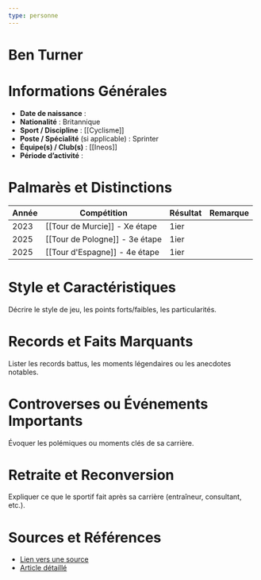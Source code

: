 ```yaml
---
type: personne
---
```


# Ben Turner

# Informations Générales
- **Date de naissance** :  
- **Nationalité** :  Britannique
- **Sport / Discipline** :  [[Cyclisme]]
- **Poste / Spécialité** (si applicable) :  Sprinter
- **Équipe(s) / Club(s)** :  [[Ineos]]
- **Période d’activité** :  

# Palmarès et Distinctions
| Année | Compétition                    | Résultat | Remarque |
| ----- | ------------------------------ | -------- | -------- |
| 2023  | [[Tour de Murcie]] - Xe étape  | 1ier     |          |
| 2025  | [[Tour de Pologne]] - 3e étape | 1ier     |          |
| 2025  | [[Tour d'Espagne]] - 4e étape  | 1ier     |          |

# Style et Caractéristiques
Décrire le style de jeu, les points forts/faibles, les particularités.

# Records et Faits Marquants
Lister les records battus, les moments légendaires ou les anecdotes notables.

# Controverses ou Événements Importants
Évoquer les polémiques ou moments clés de sa carrière.

# Retraite et Reconversion
Expliquer ce que le sportif fait après sa carrière (entraîneur, consultant, etc.).

# Sources et Références
- [Lien vers une source](#)
- [Article détaillé](#)
